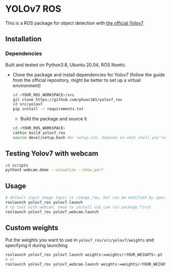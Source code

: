 # YOLOv7 ROS
This is a ROS package for object detection with [the official Yolov7](https://github.com/WongKinYiu/yolov7)

## Installation

### Dependencies
Built and tested on Python3.8, Ubuntu 20.04, ROS Noetic.

* Clone the package and install dependencies for Yolov7 (follow the guide from the official repository, might be better to set up a virtual environment)
  ```bash
  cd <YOUR_ROS_WORKSPACE>/src
  git clone https://github.com/phuoc101/yolov7_ros
  cd src/yolov7
  pip install -r requirements.txt
  ```
  * Build the package and source it
  ```bash
  cd <YOUR_ROS_WORKSPACE>
  catkin build yolov7_ros
  source devel/setup.bash #or setup.zsh, depends on what shell you're using
  ```
## Testing Yolov7 with webcam
  ```bash
  cd scripts
  python3 webcam.demo --visualize --show_perf
  ```

## Usage
  ```bash
# default input image topic is /image_raw, but can be modified by specifying input_img_topic:=<YOUR_TOPIC>
  roslaunch yolov7_ros yolov7.launch
# to test with webcam, need to install usb_cam ros package first
  roslaunch yolov7_ros yolov7_webcam.launch
  ```

## Custom weights
  Put the weights you want to use in `yolov7_ros/src/yolov7/weights` and specifying it during launching
  ```bash
  roslaunch yolov7_ros yolov7.launch weights:=weights/<YOUR_WEIGHTS>.pt
# or
  roslaunch yolov7_ros yolov7_webcam.launch weights:=weights/<YOUR_WEIGHTS>.pt
  ```

